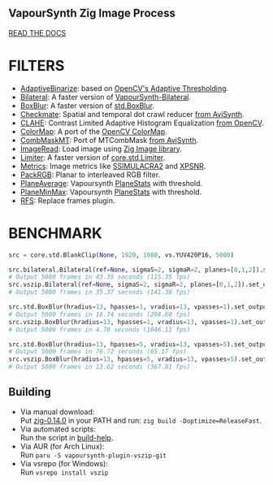 ## VapourSynth Zig Image Process

[READ THE DOCS](https://github.com/dnjulek/vapoursynth-zip/wiki)

# FILTERS
- [AdaptiveBinarize](https://github.com/dnjulek/vapoursynth-zip/wiki/AdaptiveBinarize): based on [OpenCV's Adaptive Thresholding](https://docs.opencv.org/5.x/d7/d4d/tutorial_py_thresholding.html).
- [Bilateral](https://github.com/dnjulek/vapoursynth-zip/wiki/Bilateral): A faster version of [VapourSynth-Bilateral](https://github.com/HomeOfVapourSynthEvolution/VapourSynth-Bilateral).
- [BoxBlur](https://github.com/dnjulek/vapoursynth-zip/wiki/BoxBlur): A faster version of [std.BoxBlur](https://www.vapoursynth.com/doc/functions/video/boxblur.html).
- [Checkmate](https://github.com/dnjulek/vapoursynth-zip/wiki/Checkmate): Spatial and temporal dot crawl reducer [from AviSynth](https://github.com/tp7/checkmate).
- [CLAHE](https://github.com/dnjulek/vapoursynth-zip/wiki/CLAHE): Contrast Limited Adaptive Histogram Equalization [from OpenCV](https://docs.opencv.org/5.x/d5/daf/tutorial_py_histogram_equalization.html).
- [ColorMap](https://github.com/dnjulek/vapoursynth-zip/wiki/ColorMap): A port of the [OpenCV ColorMap](https://docs.opencv.org/5.x/d3/d50/group__imgproc__colormap.html).
- [CombMaskMT](https://github.com/dnjulek/vapoursynth-zip/wiki/CombMaskMT): Port of MTCombMask [from AviSynth](http://avisynth.nl/index.php/MTCombMask).
- [ImageRead](https://github.com/dnjulek/vapoursynth-zip/wiki/ImageRead): Load image using [Zig Image library](https://github.com/zigimg/zigimg).
- [Limiter](https://github.com/dnjulek/vapoursynth-zip/wiki/Limiter): A faster version of [core.std.Limiter](https://www.vapoursynth.com/doc/functions/video/limiter.html).
- [Metrics](https://github.com/dnjulek/vapoursynth-zip/wiki/Metrics): Image metrics like [SSIMULACRA2](https://github.com/cloudinary/ssimulacra2) and [XPSNR](https://github.com/fraunhoferhhi/xpsnr).
- [PackRGB](https://github.com/dnjulek/vapoursynth-zip/wiki/PackRGB): Planar to interleaved RGB filter.
- [PlaneAverage](https://github.com/dnjulek/vapoursynth-zip/wiki/PlaneAverage): Vapoursynth [PlaneStats](https://www.vapoursynth.com/doc/functions/video/planestats.html) with threshold.
- [PlaneMinMax](https://github.com/dnjulek/vapoursynth-zip/wiki/PlaneMinMax): Vapoursynth [PlaneStats](https://www.vapoursynth.com/doc/functions/video/planestats.html) with threshold.
- [RFS](https://github.com/dnjulek/vapoursynth-zip/wiki/RFS): Replace frames plugin.

# BENCHMARK

```py
src = core.std.BlankClip(None, 1920, 1080, vs.YUV420P16, 5000)

src.bilateral.Bilateral(ref=None, sigmaS=2, sigmaR=2, planes=[0,1,2]).set_output(1) 
# Output 5000 frames in 43.35 seconds (115.35 fps)
src.vszip.Bilateral(ref=None, sigmaS=2, sigmaR=2, planes=[0,1,2]).set_output(2) 
# Output 5000 frames in 35.37 seconds (141.36 fps)

src.std.BoxBlur(hradius=13, hpasses=1, vradius=13, vpasses=1).set_output(3) 
# Output 5000 frames in 16.74 seconds (298.60 fps)
src.vszip.BoxBlur(hradius=13, hpasses=1, vradius=13, vpasses=1).set_output(4) 
# Output 5000 frames in 4.78 seconds (1046.11 fps)

src.std.BoxBlur(hradius=13, hpasses=5, vradius=13, vpasses=5).set_output(5) 
# Output 5000 frames in 76.72 seconds (65.17 fps)
src.vszip.BoxBlur(hradius=13, hpasses=5, vradius=13, vpasses=5).set_output(6) 
# Output 5000 frames in 13.62 seconds (367.01 fps)
```

## Building

- Via manual download:\
Put [zig-0.14.0](https://ziglang.org/download/) in your PATH and run: ``zig build -Doptimize=ReleaseFast``.
- Via automated scripts:\
Run the script in [build-help](/build-help).
- Via AUR (for Arch Linux):\
Run ``paru -S vapoursynth-plugin-vszip-git``
- Via vsrepo (for Windows):\
Run ``vsrepo install vszip``
 
